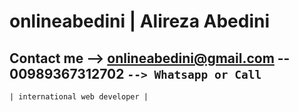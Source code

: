 
# onlineabedini | Alireza Abedini
## Contact me -->  onlineabedini@gmail.com -- 00989367312702 ` --> Whatsapp or Call `

` | international web developer | `


